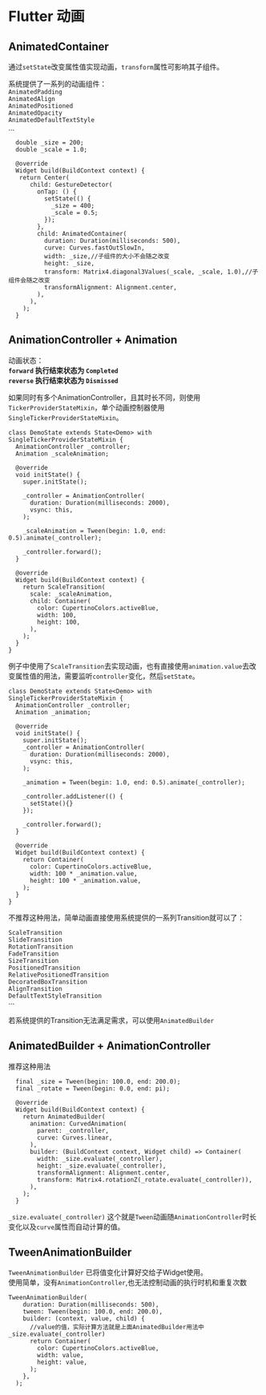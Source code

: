 # Flutter 动画


## AnimatedContainer
通过`setState`改变属性值实现动画，`transform`属性可影响其子组件。    


系统提供了一系列的动画组件：    
`AnimatedPadding`    
`AnimatedAlign`    
`AnimatedPositioned`    
`AnimatedOpacity`    
`AnimatedDefaultTextStyle`    
...

```
  double _size = 200;
  double _scale = 1.0;

  @override
  Widget build(BuildContext context) {
   return Center(
      child: GestureDetector(
        onTap: () {
          setState(() {
            _size = 400;
            _scale = 0.5;
          });
        },
        child: AnimatedContainer(
          duration: Duration(milliseconds: 500),
          curve: Curves.fastOutSlowIn,
          width: _size,//子组件的大小不会随之改变
          height: _size,
          transform: Matrix4.diagonal3Values(_scale, _scale, 1.0),//子组件会随之改变
          transformAlignment: Alignment.center,
        ),
      ),
    );
  }
```


## AnimationController + Animation

动画状态：   
  **`forward` 执行结束状态为 `Completed`**    
  **`reverse` 执行结束状态为 `Dismissed`**    
      
如果同时有多个AnimationController，且其时长不同，则使用`TickerProviderStateMixin`，单个动画控制器使用`SingleTickerProviderStateMixin`。    

```
class DemoState extends State<Demo> with SingleTickerProviderStateMixin {
  AnimationController _controller;
  Animation _scaleAnimation;

  @override
  void initState() {
    super.initState();

    _controller = AnimationController(
      duration: Duration(milliseconds: 2000),
      vsync: this,
    );

    _scaleAnimation = Tween(begin: 1.0, end: 0.5).animate(_controller);

    _controller.forward();
  }

  @override
  Widget build(BuildContext context) {
    return ScaleTransition(
      scale: _scaleAnimation,
      child: Container(
        color: CupertinoColors.activeBlue,
        width: 100,
        height: 100,
      ),
    );
  }
}

```

例子中使用了`ScaleTransition`去实现动画，也有直接使用`animation.value`去改变属性值的用法，需要监听`controller`变化，然后`setState`。 
```
class DemoState extends State<Demo> with SingleTickerProviderStateMixin {
  AnimationController _controller;
  Animation _animation;

  @override
  void initState() {
    super.initState();
    _controller = AnimationController(
      duration: Duration(milliseconds: 2000),
      vsync: this,
    );

    _animation = Tween(begin: 1.0, end: 0.5).animate(_controller);

    _controller.addListener(() {
      setState(){}
    });

    _controller.forward();
  }

  @override
  Widget build(BuildContext context) {
    return Container(
      color: CupertinoColors.activeBlue,
      width: 100 * _animation.value,
      height: 100 * _animation.value,
    );
  }
}
```   

不推荐这种用法，简单动画直接使用系统提供的一系列Transition就可以了：    

 `ScaleTransition`    
 `SlideTransition`    
 `RotationTransition`    
 `FadeTransition`    
 `SizeTransition`    
 `PositionedTransition`    
 `RelativePositionedTransition`    
 `DecoratedBoxTransition`    
 `AlignTransition`    
 `DefaultTextStyleTransition`    
 ···

 若系统提供的Transition无法满足需求，可以使用`AnimatedBuilder`

 ## AnimatedBuilder + AnimationController
 推荐这种用法

```
  final _size = Tween(begin: 100.0, end: 200.0);
  final _rotate = Tween(begin: 0.0, end: pi);

  @override
  Widget build(BuildContext context) {
    return AnimatedBuilder(
      animation: CurvedAnimation(
        parent: _controller,
        curve: Curves.linear,
      ),
      builder: (BuildContext context, Widget child) => Container(
        width: _size.evaluate(_controller),
        height: _size.evaluate(_controller),
        transformAlignment: Alignment.center,
        transform: Matrix4.rotationZ(_rotate.evaluate(_controller)),
      ),
    );
  }

```
`_size.evaluate(_controller)` 这个就是`Tween`动画随`AnimationController`时长变化以及`curve`属性而自动计算的值。    

## TweenAnimationBuilder 

`TweenAnimationBuilder` 已将值变化计算好交给子Widget使用。   
使用简单，没有`AnimationController`,也无法控制动画的执行时机和重复次数

```
TweenAnimationBuilder(
    duration: Duration(milliseconds: 500),
    tween: Tween(begin: 100.0, end: 200.0),
    builder: (context, value, child) {
      //value的值，实际计算方法就是上面AnimatedBuilder用法中_size.evaluate(_controller)
      return Container(
        color: CupertinoColors.activeBlue,
        width: value,
        height: value,
      );
    },
  );
```